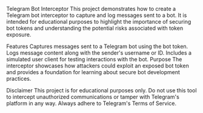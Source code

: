 Telegram Bot Interceptor
This project demonstrates how to create a Telegram bot interceptor to capture and log messages sent to a bot. It is intended for educational purposes to highlight the importance of securing bot tokens and understanding the potential risks associated with token exposure.

Features
Captures messages sent to a Telegram bot using the bot token.
Logs message content along with the sender's username or ID.
Includes a simulated user client for testing interactions with the bot.
Purpose
The interceptor showcases how attackers could exploit an exposed bot token and provides a foundation for learning about secure bot development practices.

Disclaimer
This project is for educational purposes only. Do not use this tool to intercept unauthorized communications or tamper with Telegram's platform in any way. Always adhere to Telegram's Terms of Service.
